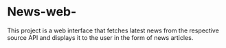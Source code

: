 # News-web-
This project is a  web interface that fetches latest news from the respective source API and displays it to the user in the form of news articles.
